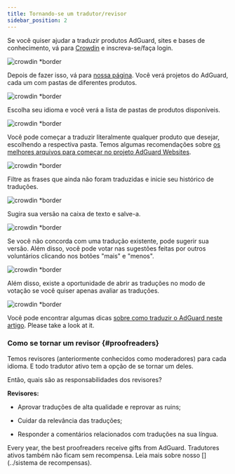 ```yaml
---
title: Tornando-se um tradutor/revisor
sidebar_position: 2
---
```


Se você quiser ajudar a traduzir produtos AdGuard, sites e bases de conhecimento, vá para [Crowdin](https://crowdin.com/) e inscreva-se/faça login.

![crowdin *border](https://cdn.adtidy.org/public/Adguard/kb/en/ag-translations/main-screen.png)

Depois de fazer isso, vá para [nossa página](https://crowdin.com/profile/adguard/). Você verá projetos do AdGuard, cada um com pastas de diferentes produtos.

![crowdin *border](https://cdn.adtidy.org/public/Adguard/kb/en/ag-translations/projects.png)

Escolha seu idioma e você verá a lista de pastas de produtos disponíveis.

![crowdin *border](https://cdn.adtidy.org/public/Adguard/kb/en/ag-translations/languages.png)

Você pode começar a traduzir literalmente qualquer produto que desejar, escolhendo a respectiva pasta. Temos algumas recomendações sobre [os melhores arquivos para começar no projeto AdGuard Websites](../translation-priority).

![crowdin *border](https://cdn.adtidy.org/public/Adguard/kb/en/ag-translations/folders.png)

Filtre as frases que ainda não foram traduzidas e inicie seu histórico de traduções.

![crowdin *border](https://cdn.adtidy.org/public/Adguard/kb/en/ag-translations/filter.png)

Sugira sua versão na caixa de texto e salve-a.

![crowdin *border](https://cdn.adtidy.org/public/Adguard/kb/en/ag-translations/text-box.png)

Se você não concorda com uma tradução existente, pode sugerir sua versão. Além disso, você pode votar nas sugestões feitas por outros voluntários clicando nos botões "mais" e "menos".

![crowdin *border](https://cdn.adtidy.org/public/Adguard/kb/en/ag-translations/vote.png)

Além disso, existe a oportunidade de abrir as traduções no modo de votação se você quiser apenas avaliar as traduções.

![crowdin *border](https://cdn.adtidy.org/public/Adguard/kb/en/ag-translations/mode.png)

Você pode encontrar algumas dicas [sobre como traduzir o AdGuard neste artigo](../guidelines). Please take a look at it.

### Como se tornar um revisor {#proofreaders}

Temos revisores (anteriormente conhecidos como moderadores) para cada idioma. E todo tradutor ativo tem a opção de se tornar um deles.

Então, quais são as responsabilidades dos revisores?

**Revisores:**

- Aprovar traduções de alta qualidade e reprovar as ruins;

- Cuidar da relevância das traduções;

- Responder a comentários relacionados com traduções na sua língua.

Every year, the best proofreaders receive gifts from AdGuard. Tradutores ativos também não ficam sem recompensa. Leia mais sobre nosso [](../sistema de recompensas).
